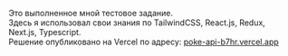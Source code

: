 Это выполненное мной тестовое задание.  
Здесь я использовал свои знания по TailwindCSS, React.js, Redux, Next.js, Typescript.  
Решение опубликовано на Vercel по адресу: [poke-api-b7hr.vercel.app](https://poke-api-b7hr.vercel.app/)
